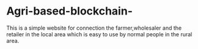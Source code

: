 # Agri-based-blockchain-
This is a simple website for connection the farmer,wholesaler and the retailer in the local area which is easy to use by normal people in the rural area.
